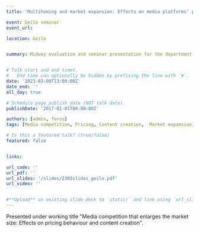 ```yaml
---
title: 'Multihoming and market expansion: Effects on media platforms’ pricing and content creation incentives'

event: Geilo seminar
event_url: 

location: Geilo


summary: Midway evaluation and seminar presentation for the department.


# Talk start and end times.
#   End time can optionally be hidden by prefixing the line with `#`.
date: '2023-03-09T13:00:00Z'
date_end: ''
all_day: true

# Schedule page publish date (NOT talk date).
publishDate: '2017-01-01T00:00:00Z'

authors: [admin, foros]
tags: [Media competition, Pricing, Content creation,  Market expansion]

# Is this a featured talk? (true/false)
featured: false


links:

url_code: ''
url_pdf: ''
url_slides: '/slides/2303slides_geilo.pdf'
url_video: ''


#**Upload** an existing slide deck to `static/` and link using `url_slides` parameter in the front matter of the talk file
---
```


Presented under working title "Media competition that enlarges the market size: Effects on pricing behaviour and content creation".
